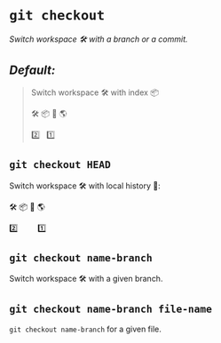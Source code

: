 # `git checkout`

_Switch workspace :hammer_and_wrench: with a branch or a commit._

## **_Default:_**

> Switch workspace :hammer_and_wrench: with index :package:
>
> :hammer_and_wrench: :package: :page_with_curl: :earth_americas:
>
> :two: &nbsp; :one:

## `git checkout HEAD`

Switch workspace :hammer_and_wrench: with local history :page_with_curl::

:hammer_and_wrench: :package: :page_with_curl: :earth_americas:

:two: &nbsp; &nbsp; &nbsp; &nbsp; :one:

## `git checkout name-branch`

Switch workspace :hammer_and_wrench: with a given branch.

## `git checkout name-branch file-name`

`git checkout name-branch` for a given file.

